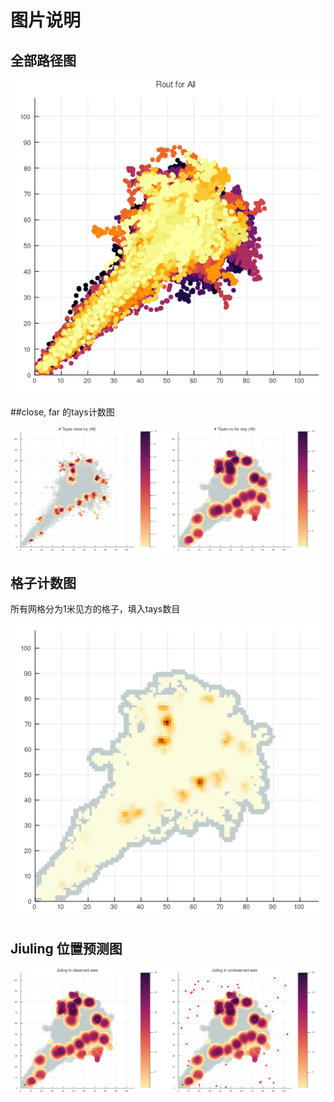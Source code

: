 # 图片说明

## 全部路径图

![fig0](fig0.png)

##close, far 的tays计数图

![fig5](fig5.png)



## 格子计数图

所有网格分为1米见方的格子，填入tays数目

![fig7](fig7.png)



## Jiuling 位置预测图

![fig6](fig6.png)